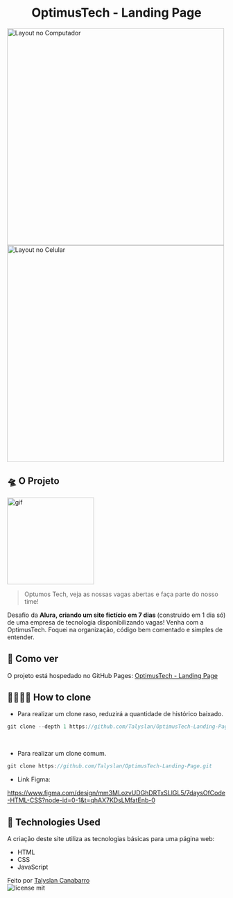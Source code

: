 <h1 align="center"> OptimusTech - Landing Page </h1>

<img height="500" src="" alt="Layout no Computador" />
<img height="500" src="" alt="Layout no Celular" />

## 🛸 O Projeto
<img height="200" src="" alt="gif" />

<blockquote>Optumos Tech, veja as nossas vagas abertas e faça parte do nosso time!</blockquote>

<p>Desafio da <strong>Alura, criando um site fictício em 7 dias </strong>(construido em 1 dia só) de uma empresa de tecnologia disponibilizando vagas! Venha com a OptimusTech. Foquei na organização, código bem comentado e simples de entender.</p>

## 📌 Como ver

O projeto está hospedado no GitHub Pages:
[OptimusTech - Landing Page](https://talyslan.github.io/OptimusTech-Landing-Page/)

## 👨‍👩‍👧‍👦 How to clone
- Para realizar um clone raso, reduzirá a quantidade de histórico baixado.
```javascript
git clone --depth 1 https://github.com/Talyslan/OptimusTech-Landing-Page.git
```
<br>

- Para realizar um clone comum.
```javascript
git clone https://github.com/Talyslan/OptimusTech-Landing-Page.git
```

- Link Figma: 
<a href="https://www.figma.com/design/mm3MLozvUDGhDRTxSLlGL5/7daysOfCode-HTML-CSS?node-id=0-1&t=qhAX7KDsLMfatEnb-0">
https://www.figma.com/design/mm3MLozvUDGhDRTxSLlGL5/7daysOfCode-HTML-CSS?node-id=0-1&t=qhAX7KDsLMfatEnb-0
</a>

## 🚀 Technologies Used

A criação deste site utiliza as tecnologias básicas para uma página web:

- HTML
- CSS
- JavaScript

Feito por <a href="https://github.com/Talyslan">Talyslan Canabarro</a>
<br/>
<img src="https://img.shields.io/badge/license-MIT-8A2BE2" alt="license mit" />

